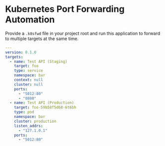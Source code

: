 # Kubernetes Port Forwarding Automation

Provide a `.k8sfwd` file in your project root and
run this application to forward to multiple targets
at the same time.

```yaml
---
version: 0.1.0
targets:
  - name: Test API (Staging)
    target: foo
    type: service
    namespace: bar
    context: null
    cluster: null
    ports:
      - "5012:80"
      - "8080"
  - name: Test API (Production)
    target: foo-59b58f5d68-6t6bh
    type: pod
    namespace: bar
    cluster: production
    listen_addrs:
      - "127.1.0.1"
    ports:
      - "5012:80"
```
